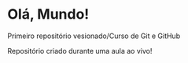 # Olá, Mundo!
 Primeiro repositório vesionado/Curso de Git e GitHub

Repositório criado durante uma aula ao vivo!